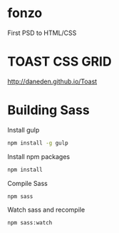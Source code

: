 # fonzo
First PSD to HTML/CSS

# TOAST CSS GRID
http://daneden.github.io/Toast

# Building Sass

Install gulp

```sh
npm install -g gulp
```

Install npm packages

```sh
npm install
```

Compile Sass

```sh
npm sass
```

Watch sass and recompile

```sh
npm sass:watch
```
